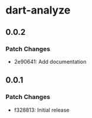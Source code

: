 # dart-analyze

## 0.0.2

### Patch Changes

- 2e90641: Add documentation

## 0.0.1

### Patch Changes

- f328813: Initial release

